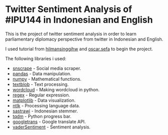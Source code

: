 # Twitter Sentiment Analysis of #IPU144 in Indonesian and English

This is the project of twitter sentiment analysis in order to learn parliamentary diplomacy perspective from twitter in Indonesian and English.

I used tutorial from [hilmansinggihw](https://hilmansinggihw.medium.com/sentiment-analysis-about-blokirkominfo-regarding-the-pse-policy-in-indonesia-885af555493f) and [oscar.sefa](https://medium.com/@oscar.sefa/twitter-sentiment-analysis-using-python-for-beginners-1ee1bc15dc86) to begin the project. 

The following libraries i used:
- [snscrape](https://github.com/JustAnotherArchivist/snscrape) - Social media scraper.
- [pandas](https://pandas.pydata.org/) - Data manipulation.
- [numpy](https://numpy.org/) - Mathematical functions.
- [textblob](https://textblob.readthedocs.io/en/dev/) - Text processing. 
- [wordcloud](https://pypi.org/project/wordcloud/) - Making wordcloud in python.
- [regex](https://docs.python.org/3/library/re.html) - Regular expression.
- [matplotlib](https://matplotlib.org/) - Data visualization.
- [ntlk](https://www.nltk.org/) - Processing language data.
- [sastrawi](https://github.com/sastrawi/sastrawi) - Indonesian stemmer.
- [tqdm](https://tqdm.github.io/) - Python progress bar.
- [googletrans](https://py-googletrans.readthedocs.io/en/latest/) - Google translate API.
- [vaderSentiment](https://github.com/cjhutto/vaderSentiment) - Sentiment analysis.
